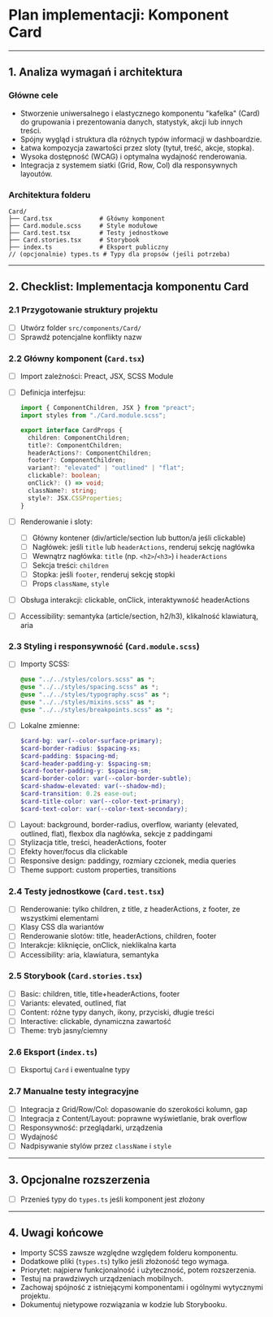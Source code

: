 # Plan implementacji: **Komponent Card**

---

## 1. Analiza wymagań i architektura

### Główne cele

- Stworzenie uniwersalnego i elastycznego komponentu "kafelka" (Card) do grupowania i prezentowania danych, statystyk, akcji lub innych treści.
- Spójny wygląd i struktura dla różnych typów informacji w dashboardzie.
- Łatwa kompozycja zawartości przez sloty (tytuł, treść, akcje, stopka).
- Wysoka dostępność (WCAG) i optymalna wydajność renderowania.
- Integracja z systemem siatki (Grid, Row, Col) dla responsywnych layoutów.

### Architektura folderu

```
Card/
├── Card.tsx             # Główny komponent
├── Card.module.scss     # Style modułowe
├── Card.test.tsx        # Testy jednostkowe
├── Card.stories.tsx     # Storybook
├── index.ts             # Eksport publiczny
// (opcjonalnie) types.ts # Typy dla propsów (jeśli potrzeba)
```

---

## 2. Checklist: Implementacja komponentu Card

### 2.1 Przygotowanie struktury projektu

- [ ] Utwórz folder `src/components/Card/`
- [ ] Sprawdź potencjalne konflikty nazw

### 2.2 Główny komponent (`Card.tsx`)

- [ ] Import zależności: Preact, JSX, SCSS Module
- [ ] Definicja interfejsu:

  ```ts
  import { ComponentChildren, JSX } from "preact";
  import styles from "./Card.module.scss";

  export interface CardProps {
    children: ComponentChildren;
    title?: ComponentChildren;
    headerActions?: ComponentChildren;
    footer?: ComponentChildren;
    variant?: "elevated" | "outlined" | "flat";
    clickable?: boolean;
    onClick?: () => void;
    className?: string;
    style?: JSX.CSSProperties;
  }
  ```

- [ ] Renderowanie i sloty:
  - [ ] Główny kontener (div/article/section lub button/a jeśli clickable)
  - [ ] Nagłówek: jeśli `title` lub `headerActions`, renderuj sekcję nagłówka
  - [ ] Wewnątrz nagłówka: `title` (np. `<h2>`/`<h3>`) i `headerActions`
  - [ ] Sekcja treści: `children`
  - [ ] Stopka: jeśli `footer`, renderuj sekcję stopki
  - [ ] Props `className`, `style`
- [ ] Obsługa interakcji: clickable, onClick, interaktywność headerActions
- [ ] Accessibility: semantyka (article/section, h2/h3), klikalność klawiaturą, aria

### 2.3 Styling i responsywność (`Card.module.scss`)

- [ ] Importy SCSS:
  ```scss
  @use "../../styles/colors.scss" as *;
  @use "../../styles/spacing.scss" as *;
  @use "../../styles/typography.scss" as *;
  @use "../../styles/mixins.scss" as *;
  @use "../../styles/breakpoints.scss" as *;
  ```
- [ ] Lokalne zmienne:
  ```scss
  $card-bg: var(--color-surface-primary);
  $card-border-radius: $spacing-xs;
  $card-padding: $spacing-md;
  $card-header-padding-y: $spacing-sm;
  $card-footer-padding-y: $spacing-sm;
  $card-border-color: var(--color-border-subtle);
  $card-shadow-elevated: var(--shadow-md);
  $card-transition: 0.2s ease-out;
  $card-title-color: var(--color-text-primary);
  $card-text-color: var(--color-text-secondary);
  ```
- [ ] Layout: background, border-radius, overflow, warianty (elevated, outlined, flat), flexbox dla nagłówka, sekcje z paddingami
- [ ] Stylizacja title, treści, headerActions, footer
- [ ] Efekty hover/focus dla clickable
- [ ] Responsive design: paddingy, rozmiary czcionek, media queries
- [ ] Theme support: custom properties, transitions

### 2.4 Testy jednostkowe (`Card.test.tsx`)

- [ ] Renderowanie: tylko children, z title, z headerActions, z footer, ze wszystkimi elementami
- [ ] Klasy CSS dla wariantów
- [ ] Renderowanie slotów: title, headerActions, children, footer
- [ ] Interakcje: kliknięcie, onClick, nieklikalna karta
- [ ] Accessibility: aria, klawiatura, semantyka

### 2.5 Storybook (`Card.stories.tsx`)

- [ ] Basic: children, title, title+headerActions, footer
- [ ] Variants: elevated, outlined, flat
- [ ] Content: różne typy danych, ikony, przyciski, długie treści
- [ ] Interactive: clickable, dynamiczna zawartość
- [ ] Theme: tryb jasny/ciemny

### 2.6 Eksport (`index.ts`)

- [ ] Eksportuj `Card` i ewentualne typy

### 2.7 Manualne testy integracyjne

- [ ] Integracja z Grid/Row/Col: dopasowanie do szerokości kolumn, gap
- [ ] Integracja z Content/Layout: poprawne wyświetlanie, brak overflow
- [ ] Responsywność: przeglądarki, urządzenia
- [ ] Wydajność
- [ ] Nadpisywanie stylów przez `className` i `style`

---

## 3. Opcjonalne rozszerzenia

- [ ] Przenieś typy do `types.ts` jeśli komponent jest złożony

---

## 4. Uwagi końcowe

- Importy SCSS zawsze względne względem folderu komponentu.
- Dodatkowe pliki (`types.ts`) tylko jeśli złożoność tego wymaga.
- Priorytet: najpierw funkcjonalność i użyteczność, potem rozszerzenia.
- Testuj na prawdziwych urządzeniach mobilnych.
- Zachowaj spójność z istniejącymi komponentami i ogólnymi wytycznymi projektu.
- Dokumentuj nietypowe rozwiązania w kodzie lub Storybooku.
